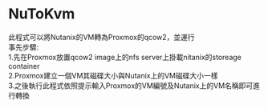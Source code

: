 # NuToKvm
此程式可以將Nutanix的VM轉為Proxmox的qcow2，並運行  
事先步驟:  
    1.先在Proxmox放置qcow2 image上的nfs server上掛載nitanix的storeage container  
    2.Proxmox建立一個VM其磁碟大小與Nutanix上的VM磁碟大小一樣  
    3.之後執行此程式依照提示輸入Proxmox的VM編號及Nutanix上的VM名稱即可進行轉換  
 
